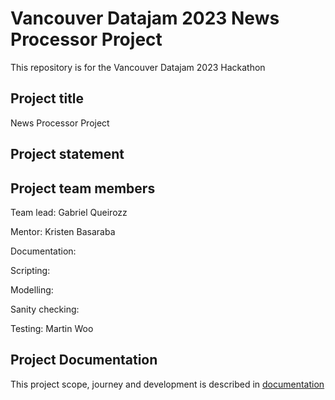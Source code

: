 # Vancouver Datajam 2023 News Processor Project 

This repository is for the Vancouver Datajam 2023 Hackathon

## Project title
News Processor Project 
## Project statement

## Project team members

Team lead:  Gabriel Queirozz

Mentor: Kristen Basaraba

Documentation:

Scripting: 

Modelling: 

Sanity checking:

Testing: Martin Woo


## Project Documentation

This project scope, journey and development is described in [documentation](/documentation/README.md)